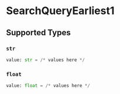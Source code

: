 # SearchQueryEarliest1


## Supported Types

### `str`

```python
value: str = /* values here */
```

### `float`

```python
value: float = /* values here */
```

